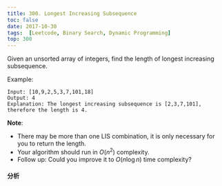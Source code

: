 ```yaml
---
title: 300. Longest Increasing Subsequence
toc: false
date: 2017-10-30
tags:  [Leetcode, Binary Search, Dynamic Programming]
top: 300
---
```


Given an unsorted array of integers, find the length of longest increasing subsequence.

Example:

```
Input: [10,9,2,5,3,7,101,18]
Output: 4 
Explanation: The longest increasing subsequence is [2,3,7,101], therefore the length is 4. 
```

**Note**:

* There may be more than one LIS combination, it is only necessary for you to return the length.
* Your algorithm should run in $O(n^2)$ complexity.
* Follow up: Could you improve it to $O(n \log n)$ time complexity?


#### 分析


